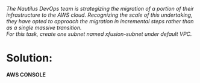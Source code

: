 _The Nautilus DevOps team is strategizing the migration of a portion of their infrastructure to the AWS cloud. Recognizing the scale of this undertaking, they have opted to approach the migration in incremental steps rather than as a single massive transition.    
For this task, create one subnet named xfusion-subnet under default VPC._  

# Solution:  


**AWS CONSOLE**  
